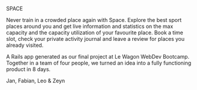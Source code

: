 SPACE

Never train in a crowded place again with Space. Explore the best sport places around you and get live information and statistics on the max capacity and the capacity utilization of your favourite place. Book a time slot, check your private activity journal and leave a review for places you already visited.

A Rails app generated as our final project at Le Wagon WebDev Bootcamp. Together in a team of four people, we turned an idea into a fully functioning product in 8 days.

Jan, Fabian, Leo & Zeyn

